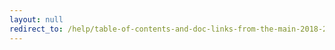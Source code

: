 ```yaml
---
layout: null
redirect_to: /help/table-of-contents-and-doc-links-from-the-main-2018-2-vivado-doc/
---
```

